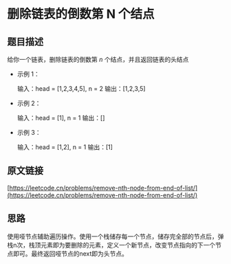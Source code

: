 # 删除链表的倒数第 N 个结点

## 题目描述

给你一个链表，删除链表的倒数第 $n$ 个结点，并且返回链表的头结点

- 示例 1：

    输入：head = [1,2,3,4,5], n = 2
    输出：[1,2,3,5]
- 示例 2：

    输入：head = [1], n = 1
    输出：[]
- 示例 3：

    输入：head = [1,2], n = 1
    输出：[1]

## 原文链接
[https://leetcode.cn/problems/remove-nth-node-from-end-of-list/](https://leetcode.cn/problems/remove-nth-node-from-end-of-list/)

## 思路

使用哑节点辅助遍历操作。使用一个栈储存每一个节点，储存完全部的节点后，弹栈n次，栈顶元素即为要删除的元素，定义一个新节点，改变节点指向的下一个节点即可。最终返回哑节点的next即为头节点。